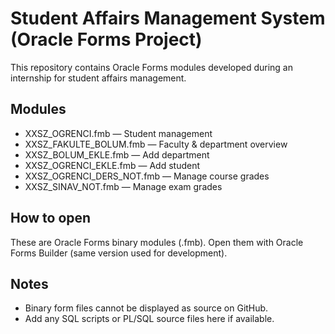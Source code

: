 # Student Affairs Management System (Oracle Forms Project)

This repository contains Oracle Forms modules developed during an internship for student affairs management.

## Modules
- XXSZ_OGRENCI.fmb — Student management
- XXSZ_FAKULTE_BOLUM.fmb — Faculty & department overview
- XXSZ_BOLUM_EKLE.fmb — Add department
- XXSZ_OGRENCI_EKLE.fmb — Add student
- XXSZ_OGRENCI_DERS_NOT.fmb — Manage course grades
- XXSZ_SINAV_NOT.fmb — Manage exam grades

## How to open
These are Oracle Forms binary modules (.fmb). Open them with Oracle Forms Builder (same version used for development).

## Notes
- Binary form files cannot be displayed as source on GitHub.
- Add any SQL scripts or PL/SQL source files here if available.

